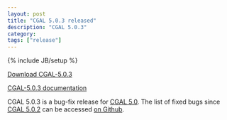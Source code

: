 ```yaml
---
layout: post
title: "CGAL 5.0.3 released"
description: "CGAL 5.0.3"
category:
tags: ["release"]
---
```

{% include JB/setup %}

<i class="glyphicon glyphicon-download"></i>
<a href="https://github.com/CGAL/cgal/releases/tag/releases%2FCGAL-5.0.3">Download CGAL-5.0.3</a>

<i class="glyphicon glyphicon-book"></i>
<a href="https://doc.cgal.org/5.0.3/Manual/index.html">CGAL-5.0.3 documentation</a>

<p>CGAL 5.0.3 is a bug-fix release for <a href="../../../../2019/11/08/cgal50">CGAL 5.0</a>.
The list of fixed bugs since <a href="../../../../2020/02/25/cgal502">CGAL 5.0.2</a>
can be accessed <a href="https://github.com/CGAL/cgal/issues?q=label%3AMerged_in_5.0.3+-label%3AMerged_in_5.0.2">on Github</a>.</p>
